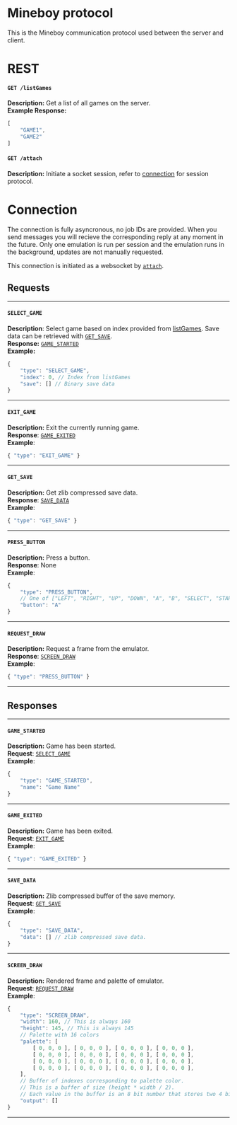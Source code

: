 # Mineboy protocol
This is the Mineboy communication protocol used between the server and client.
# REST
#### `GET /listGames`
**Description:** Get a list of all games on the server.\
**Example Response:**
```js
[
	"GAME1",
	"GAME2"
]
```
#### `GET /attach`
**Description:** Initiate a socket session, refer to [connection](#connection) for session protocol.

# Connection
The connection is fully asyncronous, no job IDs are provided. When you send messages you will recieve the corresponding reply at any moment in the future. Only one emulation is run per session and the emulation runs in the background, updates are not manually requested.

This connection is initiated as a websocket by [`attach`](#get-attach).

## Requests

---

#### `SELECT_GAME`
**Description**: Select game based on index provided from [listGames](#get-listgames). Save data can be retrieved with [`GET_SAVE`](#getsave).\
**Response:** [`GAME_STARTED`](#gamestarted)\
**Example:**
```js
{
	"type": "SELECT_GAME",
	"index": 0, // Index from listGames
	"save": [] // Binary save data 
}
```

---

#### `EXIT_GAME`
**Description:** Exit the currently running game.\
**Response**: [`GAME_EXITED`](#gameexited)\
**Example**:
```js
{ "type": "EXIT_GAME" }
```

---

#### `GET_SAVE`
**Description:** Get zlib compressed save data.\
**Response**: [`SAVE_DATA`](#savedata)\
**Example**:
```js
{ "type": "GET_SAVE" }
```

---

#### `PRESS_BUTTON`
**Description:** Press a button.\
**Response**: None\
**Example**:
```js
{ 
	"type": "PRESS_BUTTON",
	// One of ["LEFT", "RIGHT", "UP", "DOWN", "A", "B", "SELECT", "START]
	"button": "A"
}
```

---

#### `REQUEST_DRAW`
**Description:** Request a frame from the emulator.\
**Response**: [`SCREEN_DRAW`](#screendraw)\
**Example**:
```js
{ "type": "PRESS_BUTTON" }
```

---

## Responses

---

#### `GAME_STARTED`
**Description:** Game has been started.\
**Request**: [`SELECT_GAME`](#selectgame)\
**Example**:
```js
{
	"type": "GAME_STARTED",
	"name": "Game Name"
}
```

---

#### `GAME_EXITED`
**Description:** Game has been exited.\
**Request**: [`EXIT_GAME`](#exitgame)\
**Example**:
```js
{ "type": "GAME_EXITED" }
```

---

#### `SAVE_DATA`
**Description:** Zlib compressed buffer of the save memory.\
**Request**: [`GET_SAVE`](#getsave)\
**Example**:
```js
{ 
	"type": "SAVE_DATA",
	"data": [] // zlib compressed save data.
}
```

---

#### `SCREEN_DRAW`
**Description:** Rendered frame and palette of emulator.\
**Request**: [`REQUEST_DRAW`](#requestdraw)\
**Example**:
```js
{ 
	"type": "SCREEN_DRAW",
	"width": 160, // This is always 160
	"height": 145, // This is always 145
	// Palette with 16 colors
	"palette": [
		[ 0, 0, 0 ], [ 0, 0, 0 ], [ 0, 0, 0 ], [ 0, 0, 0 ],
		[ 0, 0, 0 ], [ 0, 0, 0 ], [ 0, 0, 0 ], [ 0, 0, 0 ],
		[ 0, 0, 0 ], [ 0, 0, 0 ], [ 0, 0, 0 ], [ 0, 0, 0 ],
		[ 0, 0, 0 ], [ 0, 0, 0 ], [ 0, 0, 0 ], [ 0, 0, 0 ],
	],
	// Buffer of indexes corresponding to palette color.
	// This is a buffer of size (height * width / 2).
	// Each value in the buffer is an 8 bit number that stores two 4 bit indexes from 0-16.
	"output": []
}
```

---